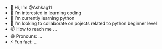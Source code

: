 - 👋 Hi, I’m @Ashkag11
- 👀 I’m interested in learning coding
- 🌱 I’m currently learning python
- 💞️ I’m looking to collaborate on pojects related to python beginner level
- 📫 How to reach me ...
- 😄 Pronouns: ...
- ⚡ Fun fact: ...

<!---
Ashkag11/Ashkag11 is a ✨ special ✨ repository because its `README.md` (this file) appears on your GitHub profile.
You can click the Preview link to take a look at your changes.
--->
